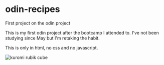 # odin-recipes
First project on the odin project

This is my first odin project after the bootcamp I attended to. I've not been studying since May but I'm retaking the habit. 

This is only in html, no css and no javascript. 

<img src="https://www.pngfind.com/pngs/m/395-3952611_sanrio-kuromi-hd-png-download.png" alt="kuromi rubik cube">
